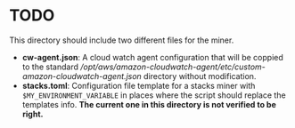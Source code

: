 # TODO

This directory should include two different files for the miner.

- **cw-agent.json**: A cloud watch agent configuration that will be coppied to the standard */opt/aws/amazon-cloudwatch-agent/etc/custom-amazon-cloudwatch-agent.json* directory without modification.
- **stacks.toml**: Configuration file template for a stacks miner with `$MY_ENVIRONMENT_VARIABLE` in places where the script should replace the templates info. **The current one in this directory is not verified to be right.**